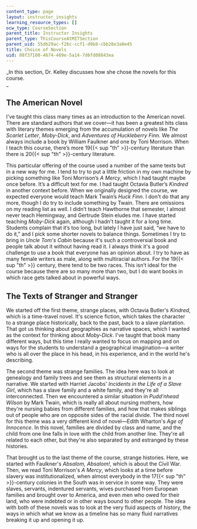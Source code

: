 ```yaml
---
content_type: page
layout: instructor_insights
learning_resource_types: []
ocw_type: CourseSection
parent_title: Instructor Insights
parent_type: ThisCourseAtMITSection
parent_uid: 55db29ac-f26c-ccf1-d9b8-cbb28e3a0e45
title: Choice of Novels
uid: 08f37100-4674-469e-5a14-7d6fd08843ea
---
```


_In this section, Dr. Kelley discusses how she chose the novels for this course.  
_

The American Novel
------------------

I've taught this class many times as an introduction to the American novel. There are standard authors that we cover—it has been a greatest hits class with literary themes emerging from the accumulation of novels like _The Scarlet Letter_, _Moby-Dick_, and _Adventures of Huckleberry Finn_. We almost always include a book by William Faulkner and one by Toni Morrison. When I teach this course, there’s more 19{{< sup "th" >}}\-century literature than there is 20{{< sup "th" >}}\-century literature.

This particular offering of the course used a number of the same texts but in a new way for me. I tend to try to put a little friction in my own machine by picking something like Toni Morrison’s _A Mercy_, which I had taught maybe once before. It’s a difficult text for me. I had taught Octavia Butler’s _Kindred_ in another context before. When we originally designed the course, we expected everyone would teach Mark Twain’s _Huck Finn_. I don't do that any more, though I do try to include something by Twain. There are omissions on my reading list as well. I didn’t teach Hawthorne that semester, I almost never teach Hemingway, and Gertrude Stein eludes me. I have started teaching _Moby-Dick_ again, although I hadn't taught it for a long time. Students complain that it’s too long, but lately I have just said, “we have to do it,” and I pick some shorter novels to balance things. Sometimes I try to bring in _Uncle Tom's Cabin_ because it's such a controversial book and people talk about it without having read it. I always think it's a good challenge to use a book that everyone has an opinion about. I try to have as many female writers as male, along with multiracial authors. For the 19{{< sup "th" >}} century, there tend to be two races. This isn’t ideal for the course because there are so many more than two, but I do want books in which race gets talked about in powerful ways.

The Texts of Stranger and Stranger
----------------------------------

We started off the first theme, strange places, with Octavia Butler's _Kindred_, which is a time-travel novel. It's science fiction, which takes the character to a strange place historically, back to the past, back to a slave plantation. That got us thinking about geographies as narrative spaces, which I wanted as the context for thinking about _Moby-Dick_. I've taught that book many different ways, but this time I really wanted to focus on mapping and on ways for the students to understand a geographical imagination—a writer who is all over the place in his head, in his experience, and in the world he's describing.

The second theme was strange families. The idea here was to look at genealogy and family trees and see them as structural elements in a narrative. We started with Harriet Jacobs' _Incidents in the Life of a Slave Girl_, which has a slave family and a white family, and they're all interconnected. Then we encountered a similar situation in _Pudd'nhead Wilson_ by Mark Twain, which is really all about nursing mothers, how they're nursing babies from different families, and how that makes siblings out of people who are on opposite sides of the racial divide. The third novel for this theme was a very different kind of novel—Edith Wharton's _Age of Innocence_. In this novel, families are divided by class and name, and the child from one line falls in love with the child from another line. They're all related to each other, but they're also separated by and estranged by these histories.

That brought us to the last theme of the course, strange histories. Here, we started with Faulkner's _Absalom, Absalom!_, which is about the Civil War. Then, we read Toni Morrison's _A Mercy_, which looks at a time before slavery was institutionalized, when almost everybody in the 17{{< sup "th" >}}\-century colonies in the South was in service in some way. They were slaves, servants, indentured servants, wives purchased from European families and brought over to America, and even men who owed for their land, who were indebted or in other ways bound to other people. The idea with both of these novels was to look at the very fluid aspects of history, the ways in which what we know as a timeline has so many fluid narratives breaking it up and opening it up.